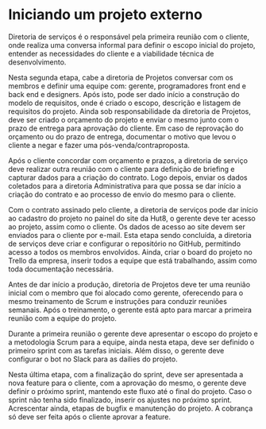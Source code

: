 # Iniciando um projeto externo
Diretoria de serviços é o responsável pela primeira reunião com o cliente, onde realiza uma conversa informal para definir o escopo inicial do projeto, entender as necessidades do cliente e a viabilidade técnica de desenvolvimento.

Nesta segunda etapa, cabe a diretoria de Projetos conversar com os membros e definir uma equipe com: gerente, programadores front end e back end e designers. Após isto, pode ser dado início a construção do modelo de requisitos, onde é criado o escopo, descrição e listagem de requisitos do projeto. Ainda sob responsabilidade da diretoria de Projetos, deve ser criado o orçamento do projeto e enviar o mesmo junto com o prazo de entrega para aprovação do cliente. Em caso de reprovação do orçamento ou do prazo de entrega, documentar o motivo que levou o cliente a negar e fazer uma pós-venda/contraproposta.

Após o cliente concordar com orçamento e prazos, a diretoria de serviço deve realizar outra reunião com o cliente para definição de briefing e capturar dados para a criação do contrato. Logo depois,  enviar os dados coletados para a diretoria Administrativa para que possa se dar início a criação do contrato e ao processo de envio do mesmo para o cliente.

Com o contrato assinado pelo cliente, a diretoria de serviços pode dar início ao cadastro do projeto no painel do site da Hut8, o gerente deve ter acesso ao projeto, assim como o cliente. Os dados de acesso ao site devem ser enviados para o cliente por e-mail. Esta etapa sendo concluída, a diretoria de serviços deve criar e configurar o repositório no GitHub, permitindo acesso a todos os membros envolvidos. Ainda, criar o board do projeto no Trello da empresa, inserir todos a equipe que está trabalhando, assim como toda documentação necessária.

Antes de dar início a produção, diretoria de Projetos deve ter uma reunião inicial com o membro que foi alocado como gerente, oferecendo para o mesmo treinamento de Scrum e instruções para conduzir reuniões semanais. Após o treinamento, o gerente está apto para marcar a primeira reunião com a equipe do projeto.

Durante a primeira reunião o gerente deve apresentar o escopo do projeto e a metodologia Scrum para a equipe, ainda nesta etapa, deve ser definido o primeiro sprint com as tarefas iniciais. Além disso, o gerente deve configurar o bot no Slack para as dailies do projeto.

Nesta última etapa, com a finalização do sprint, deve ser apresentada a nova feature para o cliente, com a aprovação do mesmo, o gerente deve definir o próximo sprint, mantendo este fluxo até o final do projeto. Caso o sprint não tenha sido finalizado, inserir os ajustes no próximo sprint. Acrescentar ainda, etapas de bugfix e manutenção do projeto. A cobrança só deve ser feita após o cliente aprovar a feature.
